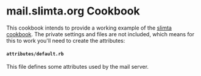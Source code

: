 mail.slimta.org Cookbook
========================

This cookbook intends to provide a working example of the [slimta cookbook][1].
The private settings and files are not included, which means for this to work
you'll need to create the attributes:

#### `attributes/default.rb`

This file defines some attributes used by the mail server.

[1]: https://github.com/slimta/slimta-cookbook
